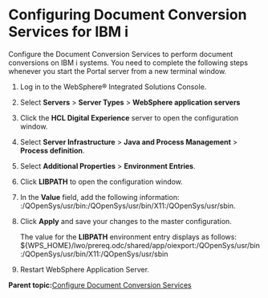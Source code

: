 # Configuring Document Conversion Services for IBM i 

Configure the Document Conversion Services to perform document conversions on IBM i systems. You need to complete the following steps whenever you start the Portal server from a new terminal window.

1.  Log in to the WebSphere® Integrated Solutions Console.

2.  Select **Servers** \> **Server Types** \> **WebSphere application servers**

3.  Click the **HCL Digital Experience** server to open the configuration window.

4.  Select **Server Infrastructure** \> **Java and Process Management** \> **Process definition**.

5.  Select **Additional Properties** \> **Environment Entries**.

6.  Click **LIBPATH** to open the configuration window.

7.  In the **Value** field, add the following information: :/QOpenSys/usr/bin:/QOpenSys/usr/bin/X11:/QOpenSys/usr/sbin.

8.  Click **Apply** and save your changes to the master configuration.

    The value for the **LIBPATH** environment entry displays as follows: $\{WPS\_HOME\}/lwo/prereq.odc/shared/app/oiexport:/QOpenSys/usr/bin:/QOpenSys/usr/bin/X11:/QOpenSys/usr/sbin

9.  Restart WebSphere Application Server.


**Parent topic:**[Configure Document Conversion Services ](../admin-system/dcs_prereq.md)

